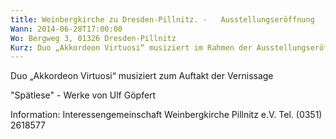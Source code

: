 ```yaml
---
title: Weinbergkirche zu Dresden-Pillnitz. -   Ausstellungseröffnung
Wann: 2014-06-28T17:00:00
Wo: Bergweg 3, 01326 Dresden-Pillnitz
Kurz: Duo „Akkordeon Virtuosi“ musiziert im Rahmen der Ausstellungseröffnung. 
---
```


Duo „Akkordeon Virtuosi“ musiziert zum Auftakt der Vernissage
 
"Spätlese" - Werke von Ulf Göpfert

Information:
Interessengemeinschaft Weinbergkirche Pillnitz e.V. 
Tel. (0351) 2618577